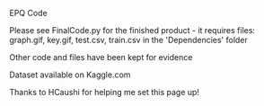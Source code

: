 EPQ Code

Please see FinalCode.py for the finished product - it requires files: graph.gif, key.gif, test.csv, train.csv in the 'Dependencies' folder

Other code and files have been kept for evidence

Dataset available on Kaggle.com

Thanks to HCaushi for helping me set this page up!
